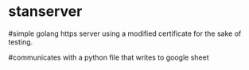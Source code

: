 # stanserver

#simple golang https server using a modified certificate for the sake of testing. 

#communicates with a python file that writes to google sheet
